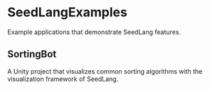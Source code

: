# SeedLangExamples

Example applications that demonstrate SeedLang features.

## SortingBot

A Unity project that visualizes common sorting algorithms with the visualization
framework of SeedLang.
